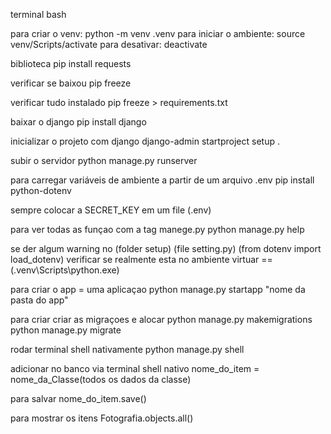 terminal bash

para criar o venv: python -m venv .venv
para iniciar o ambiente: source venv/Scripts/activate
para desativar: deactivate 

biblioteca
pip install requests

verificar se baixou
pip freeze

verificar tudo instalado 
pip freeze > requirements.txt

baixar o django
pip install django

inicializar o projeto com django
django-admin startproject setup .

subir o servidor
python manage.py runserver 

para carregar variáveis de ambiente a partir de um arquivo .env
pip install python-dotenv

sempre colocar a SECRET_KEY em um file (.env)

para ver todas as funçao com a tag manege.py
python manage.py help

se der algum warning no (folder setup) (file setting.py) (from dotenv import load_dotenv) verificar se realmente esta no ambiente virtuar == (.venv\Scripts\python.exe)

para criar o app = uma aplicaçao 
python manage.py startapp "nome da pasta do app"


para criar criar as migraçoes e alocar 
python manage.py makemigrations
python manage.py migrate

rodar terminal shell nativamente
python manage.py shell

adicionar no banco via terminal shell nativo
nome_do_item = nome_da_Classe(todos os dados da classe)

para salvar 
nome_do_item.save()

para mostrar os itens
Fotografia.objects.all()